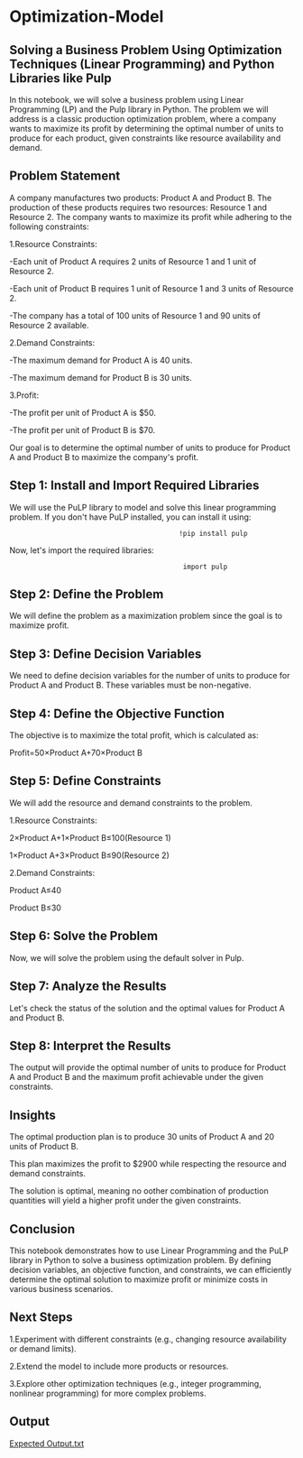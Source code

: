 # Optimization-Model
## Solving a Business Problem Using Optimization Techniques (Linear Programming) and Python Libraries like Pulp
In this notebook, we will solve a business problem using Linear Programming (LP) and the Pulp library in Python. The problem we will address is a classic production optimization problem, where a company wants to maximize its profit by determining the optimal number of units to produce for each product, given constraints like resource availability and demand.

## Problem Statement
A company manufactures two products: Product A and Product B. The production of these products requires two resources: Resource 1 and Resource 2. The company wants to maximize its profit while adhering to the following constraints:

1.Resource Constraints:

-Each unit of Product A requires 2 units of Resource 1 and 1 unit of Resource 2.

-Each unit of Product B requires 1 unit of Resource 1 and 3 units of Resource 2.

-The company has a total of 100 units of Resource 1 and 90 units of Resource 2 available.

2.Demand Constraints:

-The maximum demand for Product A is 40 units.

-The maximum demand for Product B is 30 units.

3.Profit:

-The profit per unit of Product A is $50.

-The profit per unit of Product B is $70.

Our goal is to determine the optimal number of units to produce for Product A and Product B to maximize the company's profit.


## Step 1: Install and Import Required Libraries
We will use the PuLP library to model and solve this linear programming problem. If you don't have PuLP installed, you can install it using:

                                              !pip install pulp


Now, let's import the required libraries:

                                               import pulp


## Step 2: Define the Problem
We will define the problem as a maximization problem since the goal is to maximize profit.


## Step 3: Define Decision Variables
We need to define decision variables for the number of units to produce for Product A and Product B. These variables must be non-negative.


## Step 4: Define the Objective Function
The objective is to maximize the total profit, which is calculated as:

Profit=50×Product A+70×Product B


## Step 5: Define Constraints
We will add the resource and demand constraints to the problem.

1.Resource Constraints:

  2×Product A+1×Product B≤100(Resource 1)

  1×Product A+3×Product B≤90(Resource 2)

2.Demand Constraints:

   Product A≤40

   Product B≤30


## Step 6: Solve the Problem
Now, we will solve the problem using the default solver in Pulp.


## Step 7: Analyze the Results
Let's check the status of the solution and the optimal values for Product A and Product B.


## Step 8: Interpret the Results
The output will provide the optimal number of units to produce for Product A and Product B and the maximum profit achievable under the given constraints.



## Insights
The optimal production plan is to produce 30 units of Product A and 20 units of Product B.

This plan maximizes the profit to $2900 while respecting the resource and demand constraints.

The solution is optimal, meaning no oother combination of production quantities will yield a higher profit under the given constraints.


## Conclusion
This notebook demonstrates how to use Linear Programming and the PuLP library in Python to solve a business optimization problem. By defining decision variables, an objective function, and constraints, we can efficiently determine the optimal solution to maximize profit or minimize costs in various business scenarios.


## Next Steps
1.Experiment with different constraints (e.g., changing resource availability or demand limits).

2.Extend the model to include more products or resources.

3.Explore other optimization techniques (e.g., integer programming, nonlinear programming) for more complex problems.


## Output

[Expected Output.txt](https://github.com/user-attachments/files/19342900/Expected.Output.txt)

